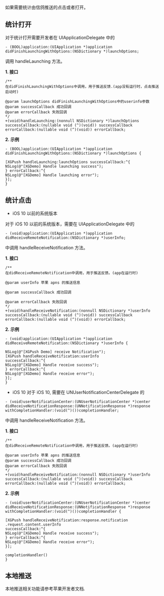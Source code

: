 如果需要统计由信鸽推送的点击或者打开。
## 统计打开

对于统计打开需要开发者在 UIApplicationDelegate 中的

```
- (BOOL)application:(UIApplication *)application
didFinishLaunchingWithOptions:(NSDictionary *)launchOptions;
```

调用 handleLaunching 方法。

**1. 接口**

```
/**
在didFinishLaunchingWithOptions中调用，用于推送反馈.(app没有运行时，点击推送启动时)

@param launchOptions didFinishLaunchingWithOptions中的userinfo参数
@param successCallback 成功回调
@param errorCallback 失败回调
*/
+(void)handleLaunching:(nonnull NSDictionary *)launchOptions
successCallback:(nullable void (^)(void)) successCallback
errorCallback:(nullable void (^)(void)) errorCallback;
```

**2. 示例**

```
- (BOOL)application:(UIApplication *)application
didFinishLaunchingWithOptions:(NSDictionary *)launchOptions {

[XGPush handleLaunching:launchOptions successCallback:^{
NSLog(@"[XGDemo] Handle launching success");
} errorCallback:^{
NSLog(@"[XGDemo] Handle launching error");
}];
}
```
## 统计点击

-  iOS 10 以前的系统版本

对于 iOS 10 以前的系统版本，需要在 UIApplicationDelegate 中的

```
- (void)application:(UIApplication *)application
didReceiveRemoteNotification:(NSDictionary *)userInfo;
```
中调用 handleReceiveNotification 方法。

**1. 接口**

```
/**
在didReceiveRemoteNotification中调用，用于推送反馈。(app在运行时)

@param userInfo 苹果 apns 的推送信息

@param successCallback 成功回调

@param errorCallback 失败回调
*/
+(void)handleReceiveNotification:(nonnull NSDictionary *)userInfo
successCallback:(nullable void (^)(void)) successCallback
errorCallback:(nullable void (^)(void)) errorCallback;
```

**2. 示例**

```
- (void)application:(UIApplication *)application
didReceiveRemoteNotification:(NSDictionary *)userInfo {

NSLog(@"[XGPush Demo] receive Notification");
[XGPush handleReceiveNotification:userInfo
successCallback:^{
NSLog(@"[XGDemo] Handle receive success");
} errorCallback:^{
NSLog(@"[XGDemo] Handle receive error");
}];
}
```

-  iOS 10 对于 iOS 10, 需要在 UNUserNotificationCenterDelegate 的

```
- (void)userNotificationCenter:(UNUserNotificationCenter *)center
didReceiveNotificationResponse:(UNNotificationResponse *)response
withCompletionHandler:(void(^)())completionHandler;
```

中调用 handleReceiveNotification 方法。

**1. 接口**

```
/**
在didReceiveRemoteNotification中调用，用于推送反馈。(app在运行时)

@param userInfo 苹果 apns 的推送信息
@param successCallback 成功回调
@param errorCallback 失败回调
*/
+(void)handleReceiveNotification:(nonnull NSDictionary *)userInfo
successCallback:(nullable void (^)(void)) successCallback
errorCallback:(nullable void (^)(void)) errorCallback;
```

**2. 示例**

```
- (void)userNotificationCenter:(UNUserNotificationCenter *)center
didReceiveNotificationResponse:(UNNotificationResponse *)response
withCompletionHandler:(void(^)())completionHandler {

[XGPush handleReceiveNotification:response.notification
.request.content.userInfo
successCallback:^{
NSLog(@"[XGDemo] Handle receive success");
} errorCallback:^{
NSLog(@"[XGDemo] Handle receive error");
}];

completionHandler()
}
```

## 本地推送

本地推送相关功能请参考苹果开发者文档.